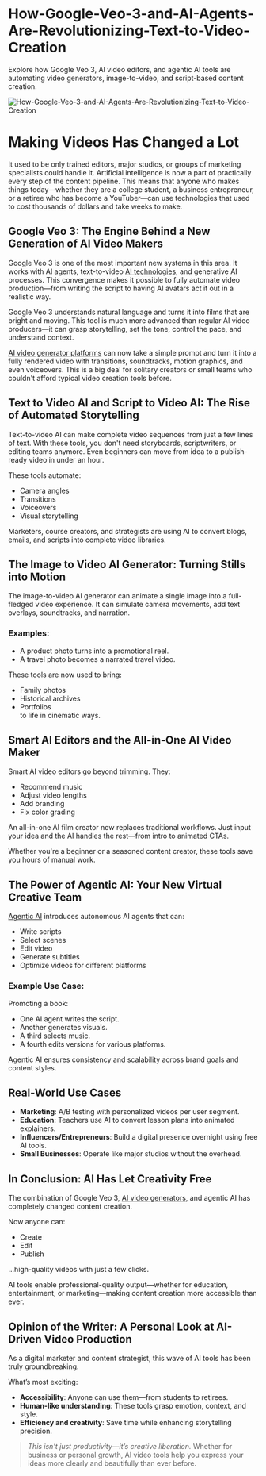 # How-Google-Veo-3-and-AI-Agents-Are-Revolutionizing-Text-to-Video-Creation
Explore how Google Veo 3, AI video editors, and agentic AI tools are automating video generators, image-to-video, and script-based content creation.

![How-Google-Veo-3-and-AI-Agents-Are-Revolutionizing-Text-to-Video-Creation]()

# Making Videos Has Changed a Lot

It used to be only trained editors, major studios, or groups of marketing specialists could handle it. Artificial intelligence is now a part of practically every step of the content pipeline. This means that anyone who makes things today—whether they are a college student, a business entrepreneur, or a retiree who has become a YouTuber—can use technologies that used to cost thousands of dollars and take weeks to make.

## Google Veo 3: The Engine Behind a New Generation of AI Video Makers

Google Veo 3 is one of the most important new systems in this area. It works with AI agents, text-to-video [AI technologies](https://groupify.ai/ai-and-machine-learning), and generative AI processes. This convergence makes it possible to fully automate video production—from writing the script to having AI avatars act it out in a realistic way.

Google Veo 3 understands natural language and turns it into films that are bright and moving. This tool is much more advanced than regular AI video producers—it can grasp storytelling, set the tone, control the pace, and understand context.

[AI video generator platforms](https://zapier.com/blog/best-ai-video-generator/) can now take a simple prompt and turn it into a fully rendered video with transitions, soundtracks, motion graphics, and even voiceovers. This is a big deal for solitary creators or small teams who couldn't afford typical video creation tools before.

## Text to Video AI and Script to Video AI: The Rise of Automated Storytelling

Text-to-video AI can make complete video sequences from just a few lines of text. With these tools, you don't need storyboards, scriptwriters, or editing teams anymore. Even beginners can move from idea to a publish-ready video in under an hour.

These tools automate:
- Camera angles  
- Transitions  
- Voiceovers  
- Visual storytelling  

Marketers, course creators, and strategists are using AI to convert blogs, emails, and scripts into complete video libraries.

## The Image to Video AI Generator: Turning Stills into Motion

The image-to-video AI generator can animate a single image into a full-fledged video experience. It can simulate camera movements, add text overlays, soundtracks, and narration.

### Examples:
- A product photo turns into a promotional reel.
- A travel photo becomes a narrated travel video.

These tools are now used to bring:
- Family photos  
- Historical archives  
- Portfolios  
to life in cinematic ways.

## Smart AI Editors and the All-in-One AI Video Maker

Smart AI video editors go beyond trimming. They:
- Recommend music  
- Adjust video lengths  
- Add branding  
- Fix color grading  

An all-in-one AI film creator now replaces traditional workflows. Just input your idea and the AI handles the rest—from intro to animated CTAs.

Whether you're a beginner or a seasoned content creator, these tools save you hours of manual work.

## The Power of Agentic AI: Your New Virtual Creative Team

[Agentic AI](https://groupify.ai/ai-agent-tools) introduces autonomous AI agents that can:
- Write scripts  
- Select scenes  
- Edit video  
- Generate subtitles  
- Optimize videos for different platforms  

### Example Use Case:
Promoting a book:
- One AI agent writes the script.  
- Another generates visuals.  
- A third selects music.  
- A fourth edits versions for various platforms.

Agentic AI ensures consistency and scalability across brand goals and content styles.

## Real-World Use Cases

- **Marketing**: A/B testing with personalized videos per user segment.  
- **Education**: Teachers use AI to convert lesson plans into animated explainers.  
- **Influencers/Entrepreneurs**: Build a digital presence overnight using free AI tools.  
- **Small Businesses**: Operate like major studios without the overhead.

## In Conclusion: AI Has Let Creativity Free

The combination of Google Veo 3, [AI video generators](https://groupify.ai/ai-video-generators), and agentic AI has completely changed content creation.

Now anyone can:
- Create  
- Edit  
- Publish  

...high-quality videos with just a few clicks.

AI tools enable professional-quality output—whether for education, entertainment, or marketing—making content creation more accessible than ever.

## Opinion of the Writer: A Personal Look at AI-Driven Video Production

As a digital marketer and content strategist, this wave of AI tools has been truly groundbreaking.

What’s most exciting:
- **Accessibility**: Anyone can use them—from students to retirees.  
- **Human-like understanding**: These tools grasp emotion, context, and style.  
- **Efficiency and creativity**: Save time while enhancing storytelling precision.

> _This isn’t just productivity—it’s creative liberation._ Whether for business or personal growth, AI video tools help you express your ideas more clearly and beautifully than ever before.

